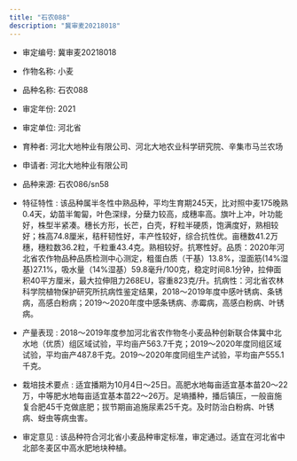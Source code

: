 ```yaml
---
title: "石农088"
description: "冀审麦20218018"
---
```

* 审定编号:  冀审麦20218018

*  作物名称:  小麦

*  品种名称:  石农088

*  审定年份:  2021

*  审定单位:  河北省

* 育种者:  河北大地种业有限公司、河北大地农业科学研究院、辛集市马兰农场

*  申请者:  河北大地种业有限公司

*  品种来源:  石农086/sn58

*  特征特性 : 
该品种属半冬性中熟品种，平均生育期245天，比对照中麦175晚熟0.4天，幼苗半匍匐，叶色深绿，分蘖力较高，成穗率高。旗叶上冲，叶功能好，株型半紧凑。穗长方形，长芒，白壳，籽粒半硬质，饱满度好，熟相较好；株高74.8厘米，秸秆韧性好，丰产性较好，综合抗性优。亩穗数41.2万穗，穗粒数36.2粒，千粒重43.4克。熟相较好。抗寒性好。品质：2020年河北省农作物品种品质检测中心测定，粗蛋白质（干基）13.8%，湿面筋(14%湿基)27.1%，吸水量（14%湿基）59.8毫升/100克，稳定时间8.1分钟，拉伸面积40平方厘米，最大拉伸阻力268EU，容重823克/升。抗病性：河北省农林科学院植物保护研究所抗病性鉴定结果，2018～2019年度中感叶锈病、条锈病，高感白粉病；2019～2020年度中感条锈病、赤霉病，高感白粉病、叶锈病。
 
*  产量表现 : 
2018～2019年度参加河北省农作物冬小麦品种创新联合体冀中北水地（优质）组区域试验，平均亩产563.7千克；2019～2020年度同组区域试验，平均亩产487.8千克。2019～2020年度同组生产试验，平均亩产555.1千克。

*  栽培技术要点 : 
适宜播期为10月4日～25日。高肥水地每亩适宜基本苗20～22万，中等肥水地每亩适宜基本苗22～26万。足墒播种，播后镇压，一般亩施复合肥45千克做底肥；拔节期亩追施尿素25千克。及时防治白粉病、叶锈病、蚜虫等病虫害。

*  审定意见 : 
该品种符合河北省小麦品种审定标准，审定通过。适宜在河北省中北部冬麦区中高水肥地块种植。
